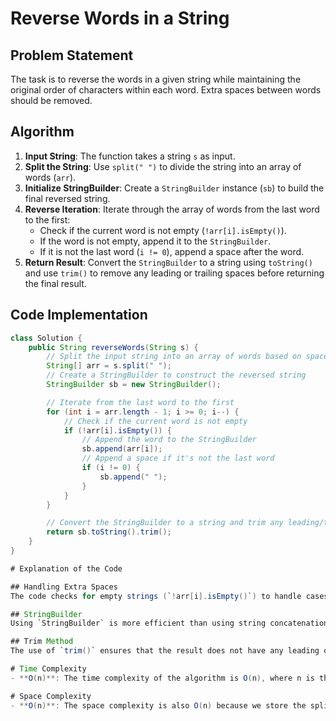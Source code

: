 # Reverse Words in a String

## Problem Statement
The task is to reverse the words in a given string while maintaining the original order of characters within each word. Extra spaces between words should be removed.

## Algorithm
1. **Input String**: The function takes a string `s` as input.
2. **Split the String**: Use `split(" ")` to divide the string into an array of words (`arr`).
3. **Initialize StringBuilder**: Create a `StringBuilder` instance (`sb`) to build the final reversed string.
4. **Reverse Iteration**: Iterate through the array of words from the last word to the first:
   - Check if the current word is not empty (`!arr[i].isEmpty()`).
   - If the word is not empty, append it to the `StringBuilder`.
   - If it is not the last word (`i != 0`), append a space after the word.
5. **Return Result**: Convert the `StringBuilder` to a string using `toString()` and use `trim()` to remove any leading or trailing spaces before returning the final result.

## Code Implementation

```java
class Solution {
    public String reverseWords(String s) {
        // Split the input string into an array of words based on spaces
        String[] arr = s.split(" ");
        // Create a StringBuilder to construct the reversed string
        StringBuilder sb = new StringBuilder();

        // Iterate from the last word to the first
        for (int i = arr.length - 1; i >= 0; i--) {
            // Check if the current word is not empty
            if (!arr[i].isEmpty()) {
                // Append the word to the StringBuilder
                sb.append(arr[i]);
                // Append a space if it's not the last word
                if (i != 0) {
                    sb.append(" ");
                }
            }
        }

        // Convert the StringBuilder to a string and trim any leading/trailing spaces
        return sb.toString().trim();
    }
}

# Explanation of the Code

## Handling Extra Spaces
The code checks for empty strings (`!arr[i].isEmpty()`) to handle cases where there may be multiple spaces between words.

## StringBuilder
Using `StringBuilder` is more efficient than using string concatenation, especially in a loop, because it reduces the number of temporary string objects created.

## Trim Method
The use of `trim()` ensures that the result does not have any leading or trailing spaces.

# Time Complexity
- **O(n)**: The time complexity of the algorithm is O(n), where n is the length of the input string. This is because we iterate through the entire string once for splitting and once for building the result.

# Space Complexity
- **O(n)**: The space complexity is also O(n) because we store the split words in an array and use a `StringBuilder` to build the final output string. In the worst case, all characters could be words, leading to the need for storage proportional to the input size.

